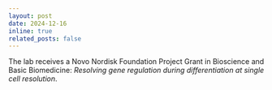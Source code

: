 ```yaml
---
layout: post
date: 2024-12-16
inline: true
related_posts: false
---
```


The lab receives a Novo Nordisk Foundation Project Grant in Bioscience and Basic Biomedicine: *Resolving gene regulation during differentiation at single cell resolution*.